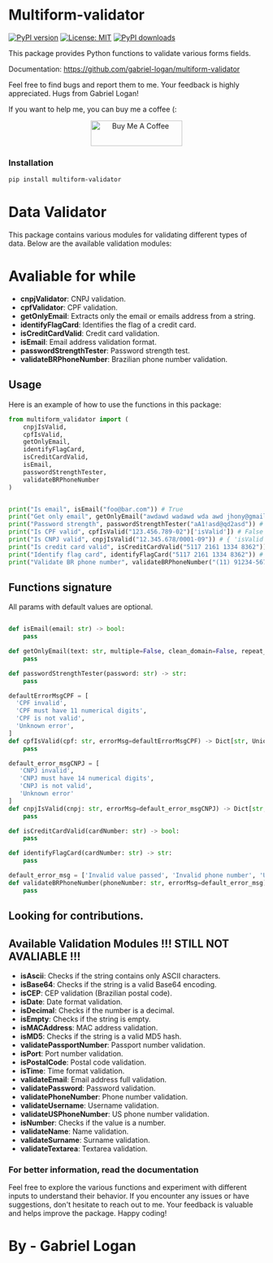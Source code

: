 # Multiform-validator

[![PyPI version](https://badge.fury.io/py/multiform-validator.svg)](https://badge.fury.io/py/multiform-validator)
[![License: MIT](https://img.shields.io/badge/License-MIT-yellow.svg)](https://opensource.org/licenses/MIT)
[![PyPI downloads](https://img.shields.io/pypi/dm/multiform-validator.svg?style=flat-square)](https://pypistats.org/packages/multiform-validator)

This package provides Python functions to validate various forms fields.

Documentation: https://github.com/gabriel-logan/multiform-validator

Feel free to find bugs and report them to me. Your feedback is highly appreciated. Hugs from Gabriel Logan!

If you want to help me, you can buy me a coffee (:

<p align="center">
	<a href="https://www.buymeacoffee.com/gabriellogan" target="_blank">
		<img src="https://cdn.buymeacoffee.com/buttons/v2/default-yellow.png" alt="Buy Me A Coffee" style="height: 50px !important;width: 180px !important;" >
	</a>
</p>

### Installation

```bash
pip install multiform-validator
```

# Data Validator

This package contains various modules for validating different types of data. Below are the available validation modules:

# Avaliable for while

- **cnpjValidator**: CNPJ validation.
- **cpfValidator**: CPF validation.
- **getOnlyEmail**: Extracts only the email or emails address from a string.
- **identifyFlagCard**: Identifies the flag of a credit card.
- **isCreditCardValid**: Credit card validation.
- **isEmail**: Email address validation format.
- **passwordStrengthTester**: Password strength test.
- **validateBRPhoneNumber**: Brazilian phone number validation.

## Usage

Here is an example of how to use the functions in this package:

```python
from multiform_validator import (
    cnpjIsValid,
    cpfIsValid,
    getOnlyEmail,
    identifyFlagCard,
    isCreditCardValid,
    isEmail,
    passwordStrengthTester,
    validateBRPhoneNumber
)
```

```python

print("Is email", isEmail("foo@bar.com")) # True
print("Get only email", getOnlyEmail("awdawd wadawd wda awd jhony@gmail.com awdawdawd")) # jhony@gmail.com
print("Password strength", passwordStrengthTester("aA1!asd@qd2asd")) # Strong
print("Is CPF valid", cpfIsValid("123.456.789-02")['isValid']) # False
print("Is CNPJ valid", cnpjIsValid("12.345.678/0001-09")) # { 'isValid': False, 'errorMsg': 'CNPJ is not valid' }
print("Is credit card valid", isCreditCardValid("5117 2161 1334 8362")) # True
print("Identify flag card", identifyFlagCard("5117 2161 1334 8362")) # Mastercard
print("Validate BR phone number", validateBRPhoneNumber("(11) 91234-5678")) # { 'isValid': True, 'errorMsg': None }

```

## Functions signature

All params with default values are optional.

```python

def isEmail(email: str) -> bool:
    pass

def getOnlyEmail(text: str, multiple=False, clean_domain=False, repeat_email=False) -> str:
    pass

def passwordStrengthTester(password: str) -> str:
    pass

defaultErrorMsgCPF = [
  'CPF invalid',
  'CPF must have 11 numerical digits',
  'CPF is not valid',
  'Unknown error',
]
def cpfIsValid(cpf: str, errorMsg=defaultErrorMsgCPF) -> Dict[str, Union[bool, str, None]]:
    pass

default_error_msgCNPJ = [
   'CNPJ invalid', 
   'CNPJ must have 14 numerical digits', 
   'CNPJ is not valid', 
   'Unknown error'
]
def cnpjIsValid(cnpj: str, errorMsg=default_error_msgCNPJ) -> Dict[str, Union[bool, str, None]]:
    pass

def isCreditCardValid(cardNumber: str) -> bool:
    pass

def identifyFlagCard(cardNumber: str) -> str:
    pass

default_error_msg = ['Invalid value passed', 'Invalid phone number', 'Unknown error']
def validateBRPhoneNumber(phoneNumber: str, errorMsg=default_error_msg) -> Dict[str, Union[bool, str, None]]:
    pass

```

## Looking for contributions. 

## Available Validation Modules !!! STILL NOT AVALIABLE !!!

- **isAscii**: Checks if the string contains only ASCII characters.
- **isBase64**: Checks if the string is a valid Base64 encoding.
- **isCEP**: CEP validation (Brazilian postal code).
- **isDate**: Date format validation.
- **isDecimal**: Checks if the number is a decimal.
- **isEmpty**: Checks if the string is empty.
- **isMACAddress**: MAC address validation.
- **isMD5**: Checks if the string is a valid MD5 hash.
- **validatePassportNumber**: Passport number validation.
- **isPort**: Port number validation.
- **isPostalCode**: Postal code validation.
- **isTime**: Time format validation.
- **validateEmail**: Email address full validation.
- **validatePassword**: Password validation.
- **validatePhoneNumber**: Phone number validation.
- **validateUsername**: Username validation.
- **validateUSPhoneNumber**: US phone number validation.
- **isNumber**: Checks if the value is a number.
- **validateName**: Name validation.
- **validateSurname**: Surname validation.
- **validateTextarea**: Textarea validation.

### For better information, read the documentation

Feel free to explore the various functions and experiment with different inputs to understand their behavior. If you encounter any issues or have suggestions, don't hesitate to reach out to me. Your feedback is valuable and helps improve the package. Happy coding!

# By - Gabriel Logan

